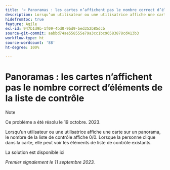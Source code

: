 ```yaml
---
title: '« Panoramas : les cartes n’affichent pas le nombre correct d’éléments de la liste de contrôle »'
description: Lorsqu’un utilisateur ou une utilisatrice affiche une carte sur un panorama, le nombre de la liste de contrôle affiche 0/0. Lorsque la personne clique dans la carte, elle peut voir les éléments de liste de contrôle existants.
hidefromtoc: true
feature: Agile
exl-id: 947b1d9b-1f09-4bd0-9bd9-bed352b85dcb
source-git-commit: aabbd74ae558555e79a3cc1bc96583878cd413b3
workflow-type: ht
source-wordcount: '88'
ht-degree: 100%

---
```


# Panoramas : les cartes n’affichent pas le nombre correct d’éléments de la liste de contrôle

>[!NOTE]
>
>Ce problème a été résolu le 19 octobre. 2023.

Lorsqu’un utilisateur ou une utilisatrice affiche une carte sur un panorama, le nombre de la liste de contrôle affiche 0/0. Lorsque la personne clique dans la carte, elle peut voir les éléments de liste de contrôle existants.

La solution est disponible ici

_Premier signalement le 11 septembre 2023._
